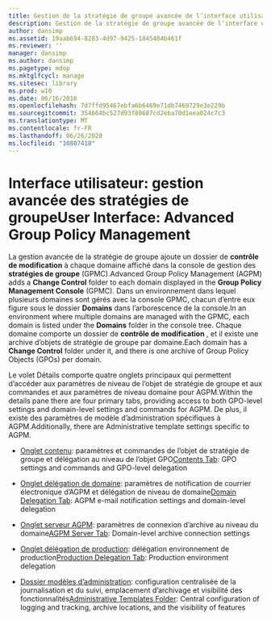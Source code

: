 ```yaml
---
title: Gestion de la stratégie de groupe avancée de l’interface utilisateur
description: Gestion de la stratégie de groupe avancée de l’interface utilisateur
author: dansimp
ms.assetid: 19aab694-8283-4d97-9425-1845404b461f
ms.reviewer: ''
manager: dansimp
ms.author: dansimp
ms.pagetype: mdop
ms.mktglfcycl: manage
ms.sitesec: library
ms.prod: w10
ms.date: 06/16/2016
ms.openlocfilehash: 7d7ffd95467ebfa6b6469e71db7469729e3e229b
ms.sourcegitcommit: 354664bc527d93f80687cd2eba70d1eea024c7c3
ms.translationtype: MT
ms.contentlocale: fr-FR
ms.lasthandoff: 06/26/2020
ms.locfileid: "10807418"
---
```

# <span data-ttu-id="cc46a-103">Interface utilisateur: gestion avancée des stratégies de groupe</span><span class="sxs-lookup"><span data-stu-id="cc46a-103">User Interface: Advanced Group Policy Management</span></span>


<span data-ttu-id="cc46a-104">La gestion avancée de la stratégie de groupe ajoute un dossier de **contrôle de modification** à chaque domaine affiché dans la console de gestion des **stratégies de groupe** (GPMC).</span><span class="sxs-lookup"><span data-stu-id="cc46a-104">Advanced Group Policy Management (AGPM) adds a **Change Control** folder to each domain displayed in the **Group Policy Management Console** (GPMC).</span></span> <span data-ttu-id="cc46a-105">Dans un environnement dans lequel plusieurs domaines sont gérés avec la console GPMC, chacun d’entre eux figure sous le dossier **Domains** dans l’arborescence de la console.</span><span class="sxs-lookup"><span data-stu-id="cc46a-105">In an environment where multiple domains are managed with the GPMC, each domain is listed under the **Domains** folder in the console tree.</span></span> <span data-ttu-id="cc46a-106">Chaque domaine comporte un dossier de **contrôle de modification** , et il existe une archive d’objets de stratégie de groupe par domaine.</span><span class="sxs-lookup"><span data-stu-id="cc46a-106">Each domain has a **Change Control** folder under it, and there is one archive of Group Policy Objects (GPOs) per domain.</span></span>

<span data-ttu-id="cc46a-107">Le volet Détails comporte quatre onglets principaux qui permettent d’accéder aux paramètres de niveau de l’objet de stratégie de groupe et aux commandes et aux paramètres de niveau domaine pour AGPM.</span><span class="sxs-lookup"><span data-stu-id="cc46a-107">Within the details pane there are four primary tabs, providing access to both GPO-level settings and domain-level settings and commands for AGPM.</span></span> <span data-ttu-id="cc46a-108">De plus, il existe des paramètres de modèle d’administration spécifiques à AGPM.</span><span class="sxs-lookup"><span data-stu-id="cc46a-108">Additionally, there are Administrative template settings specific to AGPM.</span></span>

-   <span data-ttu-id="cc46a-109">[Onglet contenu](contents-tab-agpm30ops.md): paramètres et commandes de l’objet de stratégie de groupe et délégation au niveau de l’objet GPO</span><span class="sxs-lookup"><span data-stu-id="cc46a-109">[Contents Tab](contents-tab-agpm30ops.md): GPO settings and commands and GPO-level delegation</span></span>

-   <span data-ttu-id="cc46a-110">[Onglet délégation de domaine](domain-delegation-tab-agpm30ops.md): paramètres de notification de courrier électronique d’AGPM et délégation de niveau de domaine</span><span class="sxs-lookup"><span data-stu-id="cc46a-110">[Domain Delegation Tab](domain-delegation-tab-agpm30ops.md): AGPM e-mail notification settings and domain-level delegation</span></span>

-   <span data-ttu-id="cc46a-111">[Onglet serveur AGPM](agpm-server-tab-agpm30ops.md): paramètres de connexion d’archive au niveau du domaine</span><span class="sxs-lookup"><span data-stu-id="cc46a-111">[AGPM Server Tab](agpm-server-tab-agpm30ops.md): Domain-level archive connection settings</span></span>

-   <span data-ttu-id="cc46a-112">[Onglet délégation de production](production-delegation-tab-agpm30ops.md): délégation environnement de production</span><span class="sxs-lookup"><span data-stu-id="cc46a-112">[Production Delegation Tab](production-delegation-tab-agpm30ops.md): Production environment delegation</span></span>

-   <span data-ttu-id="cc46a-113">[Dossier modèles d’administration](administrative-templates-folder-agpm30ops.md): configuration centralisée de la journalisation et du suivi, emplacement d’archivage et visibilité des fonctionnalités</span><span class="sxs-lookup"><span data-stu-id="cc46a-113">[Administrative Templates Folder](administrative-templates-folder-agpm30ops.md): Central configuration of logging and tracking, archive locations, and the visibility of features</span></span>

 

 





